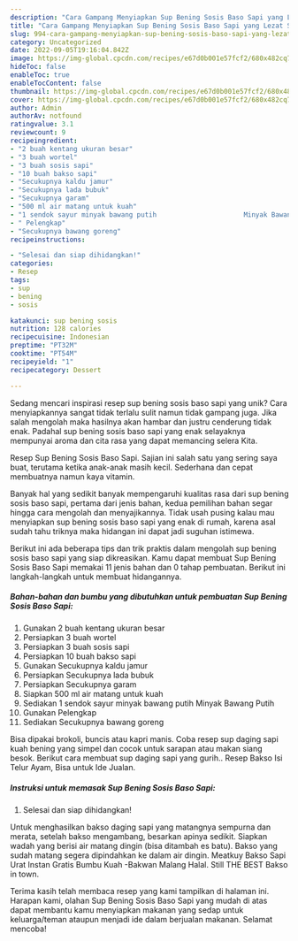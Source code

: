 ```yaml
---
description: "Cara Gampang Menyiapkan Sup Bening Sosis Baso Sapi yang Lezat Sekali"
title: "Cara Gampang Menyiapkan Sup Bening Sosis Baso Sapi yang Lezat Sekali"
slug: 994-cara-gampang-menyiapkan-sup-bening-sosis-baso-sapi-yang-lezat-sekali
category: Uncategorized
date: 2022-09-05T19:16:04.842Z
image: https://img-global.cpcdn.com/recipes/e67d0b001e57fcf2/680x482cq70/sup-bening-sosis-baso-sapi-foto-resep-utama.jpg
hideToc: false
enableToc: true
enableTocContent: false
thumbnail: https://img-global.cpcdn.com/recipes/e67d0b001e57fcf2/680x482cq70/sup-bening-sosis-baso-sapi-foto-resep-utama.jpg
cover: https://img-global.cpcdn.com/recipes/e67d0b001e57fcf2/680x482cq70/sup-bening-sosis-baso-sapi-foto-resep-utama.jpg
author: Admin
authorAv: notfound
ratingvalue: 3.1
reviewcount: 9
recipeingredient:
- "2 buah kentang ukuran besar"
- "3 buah wortel"
- "3 buah sosis sapi"
- "10 buah bakso sapi"
- "Secukupnya kaldu jamur"
- "Secukupnya lada bubuk"
- "Secukupnya garam"
- "500 ml air matang untuk kuah"
- "1 sendok sayur minyak bawang putih                      Minyak Bawang Putih"
- " Pelengkap"
- "Secukupnya bawang goreng"
recipeinstructions:

- "Selesai dan siap dihidangkan!"
categories:
- Resep
tags:
- sup
- bening
- sosis

katakunci: sup bening sosis 
nutrition: 128 calories
recipecuisine: Indonesian
preptime: "PT32M"
cooktime: "PT54M"
recipeyield: "1"
recipecategory: Dessert

---
```





Sedang mencari inspirasi resep sup bening sosis baso sapi yang unik? Cara menyiapkannya sangat tidak terlalu sulit namun tidak gampang juga. Jika salah mengolah maka hasilnya akan hambar dan justru cenderung tidak enak. Padahal sup bening sosis baso sapi yang enak selayaknya mempunyai aroma dan cita rasa yang dapat memancing selera Kita.





Resep Sup Bening Sosis Baso Sapi. Sajian ini salah satu yang sering saya buat, terutama ketika anak-anak masih kecil. Sederhana dan cepat membuatnya namun kaya vitamin.

Banyak hal yang sedikit banyak mempengaruhi kualitas rasa dari sup bening sosis baso sapi, pertama dari jenis bahan, kedua pemilihan bahan segar hingga cara mengolah dan menyajikannya. Tidak usah pusing kalau mau menyiapkan sup bening sosis baso sapi yang enak di rumah, karena asal sudah tahu triknya maka hidangan ini dapat jadi suguhan istimewa.






Berikut ini ada beberapa tips dan trik praktis dalam mengolah sup bening sosis baso sapi yang siap dikreasikan. Kamu dapat membuat Sup Bening Sosis Baso Sapi memakai 11 jenis bahan dan 0 tahap pembuatan. Berikut ini langkah-langkah untuk membuat hidangannya.

<!--inarticleads1-->

##### Bahan-bahan dan bumbu yang dibutuhkan untuk pembuatan Sup Bening Sosis Baso Sapi:

1. Gunakan 2 buah kentang ukuran besar
1. Persiapkan 3 buah wortel
1. Persiapkan 3 buah sosis sapi
1. Persiapkan 10 buah bakso sapi
1. Gunakan Secukupnya kaldu jamur
1. Persiapkan Secukupnya lada bubuk
1. Persiapkan Secukupnya garam
1. Siapkan 500 ml air matang untuk kuah
1. Sediakan 1 sendok sayur minyak bawang putih                      Minyak Bawang Putih
1. Gunakan  Pelengkap
1. Sediakan Secukupnya bawang goreng


Bisa dipakai brokoli, buncis atau kapri manis. Coba resep sup daging sapi kuah bening yang simpel dan cocok untuk sarapan atau makan siang besok. Berikut cara membuat sup daging sapi yang gurih.. Resep Bakso Isi Telur Ayam, Bisa untuk Ide Jualan. 

<!--inarticleads2-->

##### Instruksi untuk memasak Sup Bening Sosis Baso Sapi:


1. Selesai dan siap dihidangkan!

Untuk menghasilkan bakso daging sapi yang matangnya sempurna dan merata, setelah bakso mengambang, besarkan apinya sedikit. Siapkan wadah yang berisi air matang dingin (bisa ditambah es batu). Bakso yang sudah matang segera dipindahkan ke dalam air dingin. Meatkuy Bakso Sapi Urat Instan Gratis Bumbu Kuah -Bakwan Malang Halal. Still THE BEST Bakso in town. 

Terima kasih telah membaca resep yang kami tampilkan di halaman ini. Harapan kami, olahan Sup Bening Sosis Baso Sapi yang mudah di atas dapat membantu kamu menyiapkan makanan yang sedap untuk keluarga/teman ataupun menjadi ide dalam berjualan makanan. Selamat mencoba!
